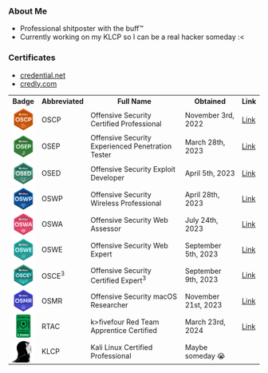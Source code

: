 ### About Me

- Professional shitposter with the buff™️
- Currently working on my KLCP so I can be a real hacker someday :<

### Certificates

- [credential.net](https://www.credential.net/profile/nukingdragons/wallet)
- [credly.com](https://www.credly.com/users/sabrina-andersen/badges)

<table>
  <tr>
    <th>Badge</th>
    <th>Abbreviated</th>
    <th>Full Name</th>
    <th>Obtained</th>
    <th>Link</th>
  </tr>
  <tr>
    <td><img src="images/OSCP.png" width="50" align="left"/></td>
    <td>OSCP</td>
    <td>Offensive Security Certified Professional</td>
    <td>November 3rd, 2022</td>
    <td><a href="https://www.credential.net/1717edba-65ec-4c1a-b74c-827cf3758cf5">Link</a></td>
  </tr>
  <tr>
    <td><img src="images/OSEP.png" width="50" align="left" /></td>
    <td>OSEP</td>
    <td>Offensive Security Experienced Penetration Tester</td>
    <td>March 28th, 2023</td>
    <td><a href="https://www.credential.net/f84d3215-ee22-4696-84db-3e65938b910c">Link</a></td>
  </tr>
  <tr>
    <td><img src="images/OSED.png" width="50" align="left" /></td>
    <td>OSED</td>
    <td>Offensive Security Exploit Developer</td>
    <td>April 5th, 2023</td>
    <td><a href="https://www.credential.net/ab8fcd09-7a09-4c14-a6b0-ab678d5cdb43">Link</a></td>
  </tr>
  <tr>
    <td><img src="images/OSWP.png" width="50" align="left" /></td>
    <td>OSWP</td>
    <td>Offensive Security Wireless Professional</td>
    <td>April 28th, 2023</td>
    <td><a href="https://www.credential.net/fec7bb38-2389-4083-a0fd-c43ae1fc3aad">Link</a></td>
  </tr>
  <tr>
    <td><img src="images/OSWA.png" width="50" align="left" /></td>
    <td>OSWA</td>
    <td>Offensive Security Web Assessor</td>
    <td>July 24th, 2023</td>
    <td><a href="https://www.credential.net/387e295a-9d0e-40c4-9f1e-53f8b718c638">Link</a></td>
  </tr>
  <tr>
    <td><img src="images/OSWE.png" width="50" align="left" /></td>
    <td>OSWE</td>
    <td>Offensive Security Web Expert</td>
    <td>September 5th, 2023</td>
    <td><a href="https://www.credential.net/287b37f8-0b1d-4fbd-abb3-d4f504fbd960">Link</a></td>
  </tr>
  <tr>
    <td><img src="images/OSCE3.png" width="50" align="left" /></td>
    <td>OSCE<sup>3</sup></td>
    <td>Offensive Security Certified Expert<sup>3</sup></td>
    <td>September 9th, 2023</td>
    <td><a href="https://www.credential.net/6756d2f2-a1d2-4d2c-83f8-7cc842d39a69">Link</a></td>
  </tr>
  <tr>
    <td><img src="images/OSMR.png" width="50" align="left" /></td>
    <td>OSMR</td>
    <td>Offensive Security macOS Researcher</td>
    <td>November 21st, 2023</td>
    <td><a href="https://www.credential.net/356debe9-7c19-41b1-a2e6-fa20da961e6d#gs.0tqj6i">Link</a></td>
  </tr>
  <tr>
    <td><img src="images/RTAC.png" width="50" align="left" /></td>
    <td>RTAC</td>
    <td>k>fivefour Red Team Apprentice Certified</td>
    <td>March 23rd, 2024</td>
    <td><a href="https://www.credly.com/badges/d8d7bc32-4d47-4f77-a02b-b0012b9decc6/public_url">Link</a></td>
  </tr>
<!--
  <tr>
    <td><img src="images/RTJC.png" width="50" align="left" /></td>
    <td>RTJC</td>
    <td>k>fivefour Red Team Journeyman Certified</td>
    <td>Pending</td>
    <td></td>
  </tr>
  <tr>
    <td><img src="images/OSEE.png" width="50" align="left" /></td>
    <td>OSEE</td>
    <td>Offensive Security Exploitation Expert</td>
    <td>Pending</td>
    <td></td>
  </tr>
-->
  <tr>
    <td><img src="images/KLCP.png" width="50" align="left" /></td>
    <td>KLCP</td>
    <td>Kali Linux Certified Professional </td>
    <td>Maybe someday 😭</td>
    <td></td>
  </tr>
</table>
